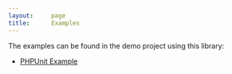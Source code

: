```yaml
---
layout:     page
title:      Examples
---
```


The examples can be found in the demo project using this library:

* [PHPUnit Example](https://github.com/qa-tools/phpunit-example)
